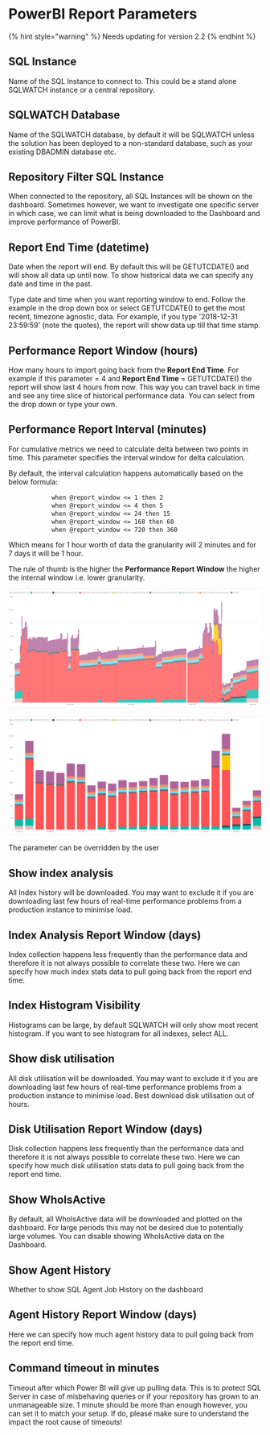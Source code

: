 # PowerBI Report Parameters

{% hint style="warning" %}
Needs updating for version 2.2
{% endhint %}

## SQL Instance

Name of the SQL Instance to connect to. This could be a stand alone SQLWATCH instance or a central repository. 

## SQLWATCH Database

Name of the SQLWATCH database, by default it will be SQLWATCH unless the solution has been deployed to a non-standard database, such as your existing DBADMIN database etc.

## Repository Filter SQL Instance

When connected to the repository, all SQL Instances will be shown on the dashboard. Sometimes however, we want to investigate one specific server in which case, we can limit what is being downloaded to the Dashboard and improve performance of PowerBI.

## Report End Time \(datetime\)

Date when the report will end. By default this will be GETUTCDATE\(\) and will show all data up until now. To show historical data we can specify any date and time in the past.

Type date and time when you want reporting window to end. Follow the example in the drop down box or select GETUTCDATE\(\) to get the most recent, timezone agnostic, data. For example, if you type '2018-12-31 23:59:59' \(note the quotes\), the report will show data up till that time stamp.

## Performance Report Window \(hours\)

How many hours to import going back from the **Report End Time**. For example if this parameter = 4 and **Report End Time** = GETUTCDATE\(\) the report will show last 4 hours from now. This way you can travel back in time and see any time slice of historical performance data. You can select from the drop down or type your own.

## Performance Report Interval \(minutes\)

For cumulative metrics we need to calculate delta between two points in time. This parameter specifies the interval window for delta calculation. 

By default, the interval calculation happens automatically based on the below formula:

```text
            when @report_window <= 1 then 2
            when @report_window <= 4 then 5
            when @report_window <= 24 then 15
            when @report_window <= 168 then 60
            when @report_window <= 720 then 360
```

Which means for 1 hour worth of data the granularity will 2 minutes and for 7 days it will be 1 hour.

The rule of thumb is the higher the **Performance Report Window** the higher the internal window i.e. lower granularity. 

![24 hours window with 5 minute interval](../../.gitbook/assets/image%20%288%29.png)

![24 hour window with 60 minute interval](../../.gitbook/assets/image%20%2830%29.png)

The parameter can be overridden by the user

## Show index analysis

All Index history will be downloaded. You may want to exclude it if you are downloading last few hours of real-time performance problems from a production instance to minimise load.

## Index Analysis Report Window \(days\)

Index collection happens less frequently than the performance data and therefore it is not always possible to correlate these two. Here we can specify how much index stats data to pull going back from the report end time.

## Index Histogram Visibility

Histograms can be large, by default SQLWATCH will only show most recent histogram. If you want to see histogram for all indexes, select ALL.

## Show disk utilisation

All disk utilisation will be downloaded. You may want to exclude it if you are downloading last few hours of real-time performance problems from a production instance to minimise load. Best download disk utilisation out of hours.

## Disk Utilisation Report Window \(days\)

Disk collection happens less frequently than the performance data and therefore it is not always possible to correlate these two. Here we can specify how much disk utilisation stats data to pull going back from the report end time.

## Show WhoIsActive

By default, all WhoIsActive data will be downloaded and plotted on the dashboard. For large periods this may not be desired due to potentially large volumes. You can disable showing WhoIsActive data on the Dashboard.

## Show Agent History

Whether to show SQL Agent Job History on the dashboard

## Agent History Report Window \(days\)

Here we can specify how much agent history data to pull going back from the report end time.

## Command timeout in minutes

Timeout after which Power BI will give up pulling data. This is to protect SQL Server in case of misbehaving queries or if your repository has grown to an unmanageable size. 1 minute should be more than enough however, you can set it to match your setup. If do, please make sure to understand the impact the root cause of timeouts!



